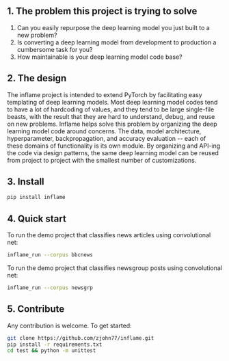 ## 1. The problem this project is trying to solve
1. Can you easily repurpose the deep learning model you just built to a new problem?
2. Is converting a deep learning model from development to production a cumbersome task for you?
3. How maintainable is your deep learning model code base?

## 2. The design
The inflame project is intended to extend PyTorch by facilitating easy templating of deep learning models. Most deep learning model codes tend to have a lot of hardcoding of values, and they tend to be large single-file beasts, with the result that they are hard to understand, debug, and reuse on new problems. Inflame helps solve this problem by organizing the deep learning model code around concerns. The data, model architecture, hyperparameter, backpropagation, and accuracy evaluation -- each of these domains of functionality is its own module. By organizing and API-ing the code via design patterns, the same deep learning model can be reused from project to project with the smallest number of customizations.

## 3. Install
```sh
pip install inflame
```

## 4. Quick start
To run the demo project that classifies news articles using convolutional net:
```sh
inflame_run --corpus bbcnews
```
To run the demo project that classifies newsgroup posts using convolutional net:
```sh
inflame_run --corpus newsgrp
```

## 5. Contribute
Any contribution is welcome. To get started:
```sh
git clone https://github.com/zjohn77/inflame.git
pip install -r requirements.txt
cd test && python -m unittest
```
